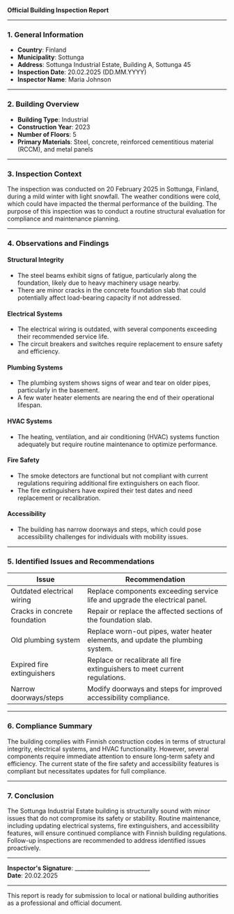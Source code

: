 

**Official Building Inspection Report**

---

### 1. General Information  
- **Country**: Finland  
- **Municipality**: Sottunga  
- **Address**: Sottunga Industrial Estate, Building A, Sottunga 45  
- **Inspection Date**: 20.02.2025 (DD.MM.YYYY)  
- **Inspector Name**: Maria Johnson  

---

### 2. Building Overview  
- **Building Type**: Industrial  
- **Construction Year**: 2023  
- **Number of Floors**: 5  
- **Primary Materials**: Steel, concrete, reinforced cementitious material (RCCM), and metal panels  

---

### 3. Inspection Context  
The inspection was conducted on 20 February 2025 in Sottunga, Finland, during a mild winter with light snowfall. The weather conditions were cold, which could have impacted the thermal performance of the building. The purpose of this inspection was to conduct a routine structural evaluation for compliance and maintenance planning.

---

### 4. Observations and Findings  

#### Structural Integrity  
- The steel beams exhibit signs of fatigue, particularly along the foundation, likely due to heavy machinery usage nearby.  
- There are minor cracks in the concrete foundation slab that could potentially affect load-bearing capacity if not addressed.  

#### Electrical Systems  
- The electrical wiring is outdated, with several components exceeding their recommended service life.  
- The circuit breakers and switches require replacement to ensure safety and efficiency.  

#### Plumbing Systems  
- The plumbing system shows signs of wear and tear on older pipes, particularly in the basement.  
- A few water heater elements are nearing the end of their operational lifespan.  

#### HVAC Systems  
- The heating, ventilation, and air conditioning (HVAC) systems function adequately but require routine maintenance to optimize performance.  

#### Fire Safety  
- The smoke detectors are functional but not compliant with current regulations requiring additional fire extinguishers on each floor.  
- The fire extinguishers have expired their test dates and need replacement or recalibration.  

#### Accessibility  
- The building has narrow doorways and steps, which could pose accessibility challenges for individuals with mobility issues.  

---

### 5. Identified Issues and Recommendations  

| **Issue**                     | **Recommendation**                                                                 |
|-------------------------------|------------------------------------------------------------------------------------|
| Outdated electrical wiring      | Replace components exceeding service life and upgrade the electrical panel.        |
| Cracks in concrete foundation   | Repair or replace the affected sections of the foundation slab.                    |
| Old plumbing system            | Replace worn-out pipes, water heater elements, and update the plumbing system.     |
| Expired fire extinguishers      | Replace or recalibrate all fire extinguishers to meet current regulations.         |
| Narrow doorways/steps          | Modify doorways and steps for improved accessibility compliance.                |

---

### 6. Compliance Summary  
The building complies with Finnish construction codes in terms of structural integrity, electrical systems, and HVAC functionality. However, several components require immediate attention to ensure long-term safety and efficiency. The current state of the fire safety and accessibility features is compliant but necessitates updates for full compliance.

---

### 7. Conclusion  
The Sottunga Industrial Estate building is structurally sound with minor issues that do not compromise its safety or stability. Routine maintenance, including updating electrical systems, fire extinguishers, and accessibility features, will ensure continued compliance with Finnish building regulations. Follow-up inspections are recommended to address identified issues proactively.

---

**Inspector's Signature**: ___________________________  
**Date**: 20.02.2025  

--- 

This report is ready for submission to local or national building authorities as a professional and official document.